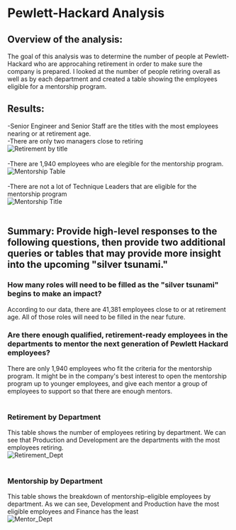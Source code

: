 # Pewlett-Hackard Analysis

## Overview of the analysis:
The goal of this analysis was to determine the number of people at Pewlett-Hackard who are approcahing retirement in order to make sure the company is prepared. I looked at the number of people retiring overall as well as by each department and created a table showing the employees eligible for a mentorship program.

## Results: 
-Senior Engineer and Senior Staff are the titles with the most employees nearing or at retirement age. <br>
-There are only two managers close to retiring <br>
![Retirement by title](https://i.imgur.com/9HAgWsp.png) <br><br>
-There are 1,940 employees who are elegible for the mentorship program. <br>
![Mentorship Table](https://i.imgur.com/89KjyXg.png) <br><br>
-There are not a lot of Technique Leaders that are eligible for the mentorship program<br>
![Mentorship Title](https://i.imgur.com/L5Nebko.png)<br><br>

## Summary: Provide high-level responses to the following questions, then provide two additional queries or tables that may provide more insight into the upcoming "silver tsunami."

### How many roles will need to be filled as the "silver tsunami" begins to make an impact?
According to our data, there are 41,381 employees close to or at retirement age. All of those roles will need to be filled in the near future. <br>

### Are there enough qualified, retirement-ready employees in the departments to mentor the next generation of Pewlett Hackard employees?
There are only 1,940 employees who fit the criteria for the mentorship program. It might be in the company's best interest to open the mentorship program up to younger employees, and give each mentor a group of employees to support so that there are enough mentors. <br><br>

### Retirement by Department
This table shows the number of employees retiring by department. We can see that Production and Development are the departments with the most employees retiring. <br>
![Retirement_Dept](https://i.imgur.com/3zKRyNV.png) <br><br>

### Mentorship by Department
This table shows the breakdown of mentorship-eligible employees by department. As we can see, Development and Production have the most eligible employees and Finance has the least <br>
![Mentor_Dept](https://i.imgur.com/XzoURAD.png) <br><br>
